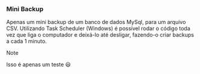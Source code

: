 ### Mini Backup

Apenas um mini backup de um banco de dados MySql, para um arquivo CSV.
Utilizando Task Scheduler (Windows) é possível rodar o código toda vez que liga o computador e deixá-lo até desligar, fazendo-o criar backups a cada 1 minuto.

> [!NOTE]
> Isso é apenas um teste 😃
